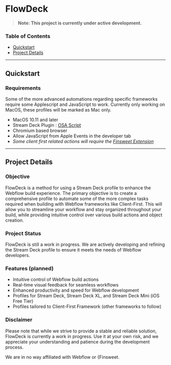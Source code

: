 # FlowDeck

> **Note: This project is currently under active development.**

### Table of Contents

- [Quickstart](#quickstart)
- [Project Details](#project-details)

---

## Quickstart

### Requirements

Some of the more advanced automations regarding specific frameworks require some Applescript and JavaScript to work. Currently only working on MacOS, these profiles will be marked as Mac only.

- MacOS 10.11 and later
- Stream Deck Plugin : [OSA Script](https://apps.elgato.com/plugins/com.gabrielperales.osascript)
- Chromium based browser
- Allow JavaScript from Apple Events in the developer tab
- *Some client first related actions will require the [Finsweet Extension](https://chrome.google.com/webstore/detail/finsweet-extension-for-we/mjfibgdpclkaemogkfadpbdfoinnejep)*

---

## Project Details

### Objective

FlowDeck is a method for using a Stream Deck profile to enhance the Webflow build experience. The primary objective is to create a comprehensive profile to automate some of the more complex tasks required when building with Webflow frameworks like Client-First. This will allow you to streamline your workflow and stay organized throughout your build, while providing intuitive control over various build actions and object creation.

### Project Status

FlowDeck is still a work in progress. We are actively developing and refining the Stream Deck profile to ensure it meets the needs of Webflow developers.

### Features (planned)

- Intuitive control of Webflow build actions
- Real-time visual feedback for seamless workflows
- Enhanced productivity and speed for Webflow development
- Profiles for Stream Deck, Stream Deck XL, and Stream Deck Mini (iOS Free Tier)
- Profiles tailored to Client-First Framework (other frameworks to follow)

### Disclaimer

Please note that while we strive to provide a stable and reliable solution, FlowDeck is currently a work in progress. Use it at your own risk, and we appreciate your understanding and patience during the development process.

We are in no way affiliated with Webflow or {Finsweet.
